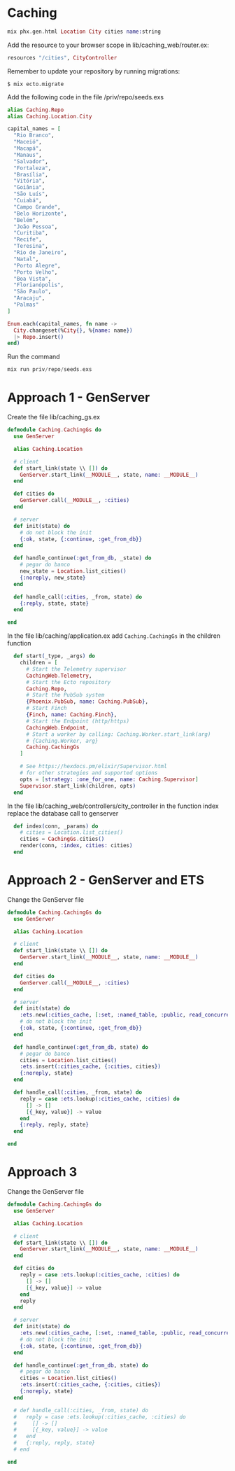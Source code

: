 # Caching

```elixir
mix phx.gen.html Location City cities name:string
```

Add the resource to your browser scope in lib/caching_web/router.ex:

```elixir
resources "/cities", CityController
```

Remember to update your repository by running migrations:

```shell
$ mix ecto.migrate
```

Add the following code in the file /priv/repo/seeds.exs

```elixir
alias Caching.Repo
alias Caching.Location.City

capital_names = [
  "Rio Branco",
  "Maceió",
  "Macapá",
  "Manaus",
  "Salvador",
  "Fortaleza",
  "Brasília",
  "Vitória",
  "Goiânia",
  "São Luís",
  "Cuiabá",
  "Campo Grande",
  "Belo Horizonte",
  "Belém",
  "João Pessoa",
  "Curitiba",
  "Recife",
  "Teresina",
  "Rio de Janeiro",
  "Natal",
  "Porto Alegre",
  "Porto Velho",
  "Boa Vista",
  "Florianópolis",
  "São Paulo",
  "Aracaju",
  "Palmas"
]

Enum.each(capital_names, fn name ->
  City.changeset(%City{}, %{name: name})
  |> Repo.insert()
end)
```

Run the command

```elixir
mix run priv/repo/seeds.exs
```

# Approach 1 - GenServer

Create the file lib/caching_gs.ex

```elixir
defmodule Caching.CachingGs do
  use GenServer

  alias Caching.Location

  # client
  def start_link(state \\ []) do
    GenServer.start_link(__MODULE__, state, name: __MODULE__)
  end

  def cities do
    GenServer.call(__MODULE__, :cities)
  end

  # server
  def init(state) do
    # do not block the init
    {:ok, state, {:continue, :get_from_db}}
  end

  def handle_continue(:get_from_db, _state) do
    # pegar do banco
    new_state = Location.list_cities()
    {:noreply, new_state}
  end

  def handle_call(:cities, _from, state) do
    {:reply, state, state}
  end

end
```

In the file lib/caching/application.ex add `Caching.CachingGs` in the children function

```elixir
  def start(_type, _args) do
    children = [
      # Start the Telemetry supervisor
      CachingWeb.Telemetry,
      # Start the Ecto repository
      Caching.Repo,
      # Start the PubSub system
      {Phoenix.PubSub, name: Caching.PubSub},
      # Start Finch
      {Finch, name: Caching.Finch},
      # Start the Endpoint (http/https)
      CachingWeb.Endpoint,
      # Start a worker by calling: Caching.Worker.start_link(arg)
      # {Caching.Worker, arg}
      Caching.CachingGs
    ]

    # See https://hexdocs.pm/elixir/Supervisor.html
    # for other strategies and supported options
    opts = [strategy: :one_for_one, name: Caching.Supervisor]
    Supervisor.start_link(children, opts)
  end
```

In the file lib/caching_web/controllers/city_controller in the function index replace the database call to genserver

```elixir
  def index(conn, _params) do
    # cities = Location.list_cities()
    cities = CachingGs.cities()
    render(conn, :index, cities: cities)
  end
```

# Approach 2 - GenServer and ETS

Change the GenServer file

```elixir
defmodule Caching.CachingGs do
  use GenServer

  alias Caching.Location

  # client
  def start_link(state \\ []) do
    GenServer.start_link(__MODULE__, state, name: __MODULE__)
  end

  def cities do
    GenServer.call(__MODULE__, :cities)
  end

  # server
  def init(state) do
    :ets.new(:cities_cache, [:set, :named_table, :public, read_concurrency: true, write_concurrency: true])
    # do not block the init
    {:ok, state, {:continue, :get_from_db}}
  end

  def handle_continue(:get_from_db, state) do
    # pegar do banco
    cities = Location.list_cities()
    :ets.insert(:cities_cache, {:cities, cities})
    {:noreply, state}
  end

  def handle_call(:cities, _from, state) do
    reply = case :ets.lookup(:cities_cache, :cities) do
      [] -> []
      [{_key, value}] -> value
    end
    {:reply, reply, state}
  end

end
```

# Approach 3

Change the GenServer file

```elixir
defmodule Caching.CachingGs do
  use GenServer

  alias Caching.Location

  # client
  def start_link(state \\ []) do
    GenServer.start_link(__MODULE__, state, name: __MODULE__)
  end

  def cities do
    reply = case :ets.lookup(:cities_cache, :cities) do
      [] -> []
      [{_key, value}] -> value
    end
    reply
  end

  # server
  def init(state) do
    :ets.new(:cities_cache, [:set, :named_table, :public, read_concurrency: true, write_concurrency: true])
    # do not block the init
    {:ok, state, {:continue, :get_from_db}}
  end

  def handle_continue(:get_from_db, state) do
    # pegar do banco
    cities = Location.list_cities()
    :ets.insert(:cities_cache, {:cities, cities})
    {:noreply, state}
  end

  # def handle_call(:cities, _from, state) do
  #   reply = case :ets.lookup(:cities_cache, :cities) do
  #     [] -> []
  #     [{_key, value}] -> value
  #   end
  #   {:reply, reply, state}
  # end

end
```
